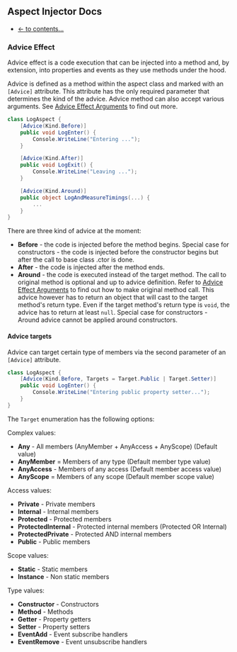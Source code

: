 ## Aspect Injector Docs

- [<- to contents...](readme.md)

### Advice Effect

Advice effect is a code execution that can be injected into a method and, by extension, into properties and events as they use methods under the hood.

Advice is defined as a method within the aspect class and marked with an ```[Advice]``` attribute. This attribute has the only required parameter that determines the kind of the advice.
Advice method can also accept various arguments. See [Advice Effect Arguments](advicearguments.md) to find out more.

```c#
class LogAspect {
    [Advice(Kind.Before)]
    public void LogEnter() {
        Console.WriteLine("Entering ...");
    }

    [Advice(Kind.After)]
    public void LogExit() {
        Console.WriteLine("Leaving ...");
    }

    [Advice(Kind.Around)]
    public object LogAndMeasureTimings(...) {
        ...
    }
}
```

There are three kind of advice at the moment:

- **Before** - the code is injected before the method begins. Special case for constructors - the code is injected before the constructor begins but after the call to base class .ctor is done.
- **After** - the code is injected after the method ends.
- **Around** - the code is executed instead of the target method. The call to original method is optional and up to advice definition. Refer to [Advice Effect Arguments](advicearguments.md) to find out how to make original method call. This advice however has to return an object that will cast to the target method's return type. Even if the target method's return type is ```void```, the advice has to return at least ```null```. Special case for constructors - Around advice cannot be applied around constructors.

#### Advice targets

Advice can target certain type of members via the second parameter of an ```[Advice]``` attribute.

```c#
class LogAspect {
    [Advice(Kind.Before, Targets = Target.Public | Target.Setter)]
    public void LogEnter() {
        Console.WriteLine("Entering public property setter...");
    }
}
```

The ```Target``` enumeration has the following options:

Complex values:

- **Any** - All members (AnyMember + AnyAccess + AnyScope) (Default value)
- **AnyMember** = Members of any type (Default member type value)
- **AnyAccess** - Members of any access (Default member access value)
- **AnyScope** = Members of any scope (Default member scope value)

Access values:

- **Private** - Private members
- **Internal** - Internal members
- **Protected** - Protected members
- **ProtectedInternal** - Protected internal members (Protected OR Internal)
- **ProtectedPrivate** - Protected AND internal members
- **Public** - Public members

Scope values:

- **Static** - Static members
- **Instance** - Non static members

Type values:

- **Constructor** - Constructors
- **Method** - Methods
- **Getter** - Property getters
- **Setter** - Property setters
- **EventAdd** - Event subscribe handlers
- **EventRemove** - Event unsubscribe handlers
